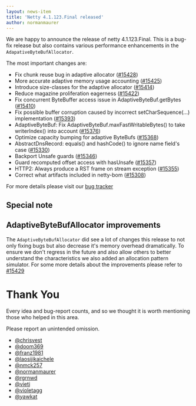 ```yaml
---
layout: news-item
title: 'Netty 4.1.123.Final released'
author: normanmaurer
---
```


We are happy to announce the release of netty 4.1.123.Final. This is a bug-fix release but also contains various performance enhancements in the `AdapativeByteBufAllocator`.

The most important changes are:

* Fix chunk reuse bug in adaptive allocator ([#15428](https://github.com/netty/netty/issues/15428))
*  More accurate adaptive memory usage accounting ([#15425](https://github.com/netty/netty/issues/15425))
* Introduce size-classes for the adaptive allocator ([#15414](https://github.com/netty/netty/issues/15414))
* Reduce magazine proliferation eagerness ([#15422](https://github.com/netty/netty/issues/15422))
* Fix concurrent ByteBuffer access issue in AdaptiveByteBuf.getBytes ([#15410](https://github.com/netty/netty/issues/15410))
* Fix possible buffer corruption caused by incorrect setCharSequence(...) implementation ([#15393](https://github.com/netty/netty/issues/15393))
* AdaptiveByteBuf: Fix AdaptiveByteBuf.maxFastWritableBytes() to take writerIndex() into account ([#15376](https://github.com/netty/netty/issues/15376))
* Optimize capacity bumping for adaptive ByteBufs ([#15368](https://github.com/netty/netty/issues/15368))
* AbstractDnsRecord: equals() and hashCode() to ignore name field's case ([#15330](https://github.com/netty/netty/issues/15330))
* Backport Unsafe guards ([#15346](https://github.com/netty/netty/issues/15346))
* Guard recomputed offset access with hasUnsafe ([#15357](https://github.com/netty/netty/issues/15357))
* HTTP2: Always produce a RST frame on stream exception ([#15355](https://github.com/netty/netty/issues/15355))
* Correct what artifacts included in netty-bom ([#15308](https://github.com/netty/netty/issues/15308))


For more details please visit our [bug tracker](https://github.com/netty/netty/issues?q=milestone%3A4.1.123.Final+is%3Aclosed)

## Special note

## AdaptiveByteBufAllocator improvements
The `AdaptiveByteBufAllocator` did see a lot of changes this release to not only fixing bugs but also decrease it's memory overhead dramatically. To ensure we don't regress in the future and also allow others to better understand the characteristics we also added an allocation pattern simulator. For some more details about the improvements please refer to [#15429](https://github.com/netty/netty/pull/15429)


# Thank You

Every idea and bug-report counts, and so we thought it is worth mentioning those who helped in this area.

Please report an unintended omission.

* [@chrisvest](https://github.com/chrisvest)
* [@doom369](https://github.com/doom369)
* [@franz1981](https://github.com/franz1981)
* [@laosijikaichele](https://github.com/laosijikaichele)
* [@nmck257](https://github.com/nmck257)
* [@normanmaurer](https://github.com/normanmaurer)
* [@rgrnwd](https://github.com/rgrnwd)
* [@vietj](https://github.com/vietj)
* [@violetagg](https://github.com/violetagg)
* [@yawkat](https://github.com/yawkat)



